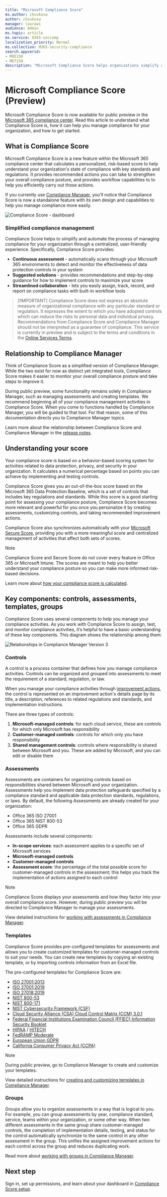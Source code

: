 ```yaml
---
title: "Microsoft Compliance Score"
ms.author: chvukosw
author: chvukosw
manager: laurawi
audience: Admin
ms.topic: article
ms.service: O365-seccomp
localization_priority: Normal
ms.collection: M365-security-compliance
search.appverid: 
- MOE150
- MET150
description: "Microsoft Compliance Score helps organizations simplify and automate risk assessments, and suggests recommended actions to help address risks."
---
```


# Microsoft Compliance Score (Preview)

 Microsoft Compliance Score is now available for public preview in the [Microsoft 365 compliance center](microsoft-365-compliance-center.md). Read this article to understand what Compliance Score is, how it can help you manage compliance for your organization, and how to get started.

## What is Compliance Score

Microsoft Compliance Score is a <!-- call it preview, not new, new is a relative/subjective term --> new feature within the Microsoft 365 compliance center that calculates a personalized, risk-based score to help <!-- you --> understand your organization's state of compliance with key standards and regulations. It provides recommended actions you can take to strengthen your overall compliance posture, and provides workflow capabilities to to help you efficiently carry out those actions.

If you currently use [Compliance Manager](compliance-manager-overview.md), you'll notice that Compliance Score is now a standalone feature with its own design and capabilities to help you manage compliance more easily.

![Compliance Score - dashboard](media/compliance-score-dashboard.png "Compliance Score dashboard")

### Simplified compliance management

<!-- this could be your opening line --> Compliance Score helps to simplify and automate the process of managing compliance for your organization through a centralized, user-friendly experience. Specifically, Compliance Score provides:

- **Continuous assessment** - automatically scans through your Microsoft 365 environments to detect and monitor the effectiveness of data protection controls in your system
- **Suggested solutions** - provides recommendations and step-by-step guidance for how to implement controls to maximize your score
-  **Streamlined collaboration** - lets you easily assign, track, record, and report on compliance tasks with built-in workflow tools

> [!IMPORTANT] <!-- NICE! -->
> Compliance Score does not express an absolute measure of organizational compliance with any particular standard or regulation. It expresses the extent to which you have adopted controls which can reduce the risks to personal data and individual privacy. Recommendations from Compliance Score and Compliance Manager should not be interpreted as a guarantee of compliance. This service is currently in preview and is subject to the terms and conditions in the [Online Services Terms](https://go.microsoft.com/fwlink/?linkid=2108910).

## Relationship to Compliance Manager

Think of Compliance Score as a simplified version of Compliance Manager. While the two exist for now as distinct yet integrated tools, Compliance Score makes it easier to montior your overall compliance posture and take steps to improve it. 

During public preview, some functionality remains solely in Compliance Manager, such as managing assessments and creating templates. We recommend beginning all of your compliance management activities in Compliance Score. When you come to functions handled by Compliance Manager, you will be guided to that tool. For that reason, some of this documentation directs you to Compliance Manager topics.

Learn more about the relationship between Compliance Score and Compliance Manager in the [release notes](compliance-manager-release-notes.md).

## Understanding your score

Your compliance score is based on a behavior-based scoring system for activities related to data protection, privacy, and security in your organization. It calculates a numerical percentage based on points you can achieve by implementing and testing controls.

Compliance Score gives you an out-of-the-box score based on the Microsoft 365 Data Protection Baseline, which is a set of controls that includes key regulations and standards. While this score is a good starting point for assessing your compliance posture, Compliance Score becomes more relevant and powerful for you once you personalize it by creating assessments, customizing controls, and taking recommended improvement actions.

Compliance Score also synchronizes automatically with your [Microsoft Secure Score](../security/mtp/microsoft-secure-score.md), providing you with a more meaningful score and centralized management of activities that affect both sets of scores.

> [!NOTE]
> Compliance Score and Secure Score do not cover every feature in <!-- is this for O365 or M365? --> Office 365 or Microsoft Intune. The scores are meant to help you better understand your compliance posture so you can make more informed risk-based decisions.

Learn more about [how your compliance score is calculated](compliance-score-methodology.md).


## Key components: controls, assessments, templates, groups

Compliance Score uses several components to help you manage your compliance activities. As you work with Compliance Score to assign, test, and monitor compliance activities, it’s helpful to have a basic understanding of these key components. This diagram shows the relationship among them:

![Relationships in Compliance Manager Version 3](media/compliance-manager-relationships.png)

### Controls

A control is a process container that defines how you manage compliance activities. Controls can be organized and grouped into assessments to meet the requirement of a standard, regulation, or law.

When you manage your compliance activities through [improvement actions](working-with-compliance-score.md), the control is represented on an improvement action's details page by its title, a description, references to related regulations and standards, and implementation instructions.

There are three types of controls:

1. **Microsoft-managed controls**: for each cloud service, these are controls for which only Microsoft has responsibility 
2. **Customer-managed controls**: controls for which only you have responsibility
3. **Shared management controls**: controls where responsibility is shared between Microsoft and you. These are added by Microsoft, and you can edit or disable them
 
### Assessments

Assessments are containers for organizing controls based on responsibilities shared between Microsoft and your organization. Assessments help you implement data protection safeguards specified by a compliance standard and applicable data protection standards, regulations, or laws. By default, the following <!-- is assesments a proper noun or a trademark? if not, don't capitalize --> Assessments are already created for your organization:

- Office 365 ISO 27001
- Office 365 NIST 800-53
- Office 365 GDPR

Assessments include several components:

- **In-scope services**: each assessment applies to a specific set of Microsoft services
- **Microsoft-managed controls**
- **Customer-managed controls**
- **Assessment score**: the percentage of the total possible score for customer-managed controls in the assessment; this helps you track the implementation of actions assigned to each control

> [!NOTE]
> Compliance Score displays your assessments and how they factor into your overall <!-- is this second compliance required or redundant? --> compliance score. However, during public preview you will be directed to Compliance Manager to manage your assessments.

View detailed instructions for [working with assessments in Compliance Manager](working-with-compliance-manager.md#assessments).

### Templates

Compliance Score provides pre-configured templates for assessments and allows you to create customized templates for customer-managed controls to suit your needs. You can create new templates by copying an existing template, or by importing controls information from an Excel file.

The pre-configured templates for Compliance Score are:

- [ISO 27001:2013](https://www.iso.org/obp/ui/#iso:std:iso-iec:27001:ed-2:v1:en)
- [ISO 27001:2019](https://www.iso.org/standard/71670.html)
- [ISO 27018:2019](https://www.iso.org/obp/ui/#iso:std:iso-iec:27018:ed-2:v1:en)
- [NIST 800-53](https://csrc.nist.gov/publications/detail/sp/800-53/rev-4/final)
- [NIST 800-171](https://csrc.nist.gov/publications/detail/sp/800-171/rev-1/final)
- [NIST Cybersecurity Framework (CSF)](https://www.nist.gov/cyberframework)
- [Cloud Security Alliance (CSA) Cloud Control Matrix (CCM) 3.0.1](https://cloudsecurityalliance.org/working-groups/cloud-controls-matrix/#_overview)
- [Federal Financial Institutions Examination Council (FFIEC) Information Security Booklet](https://ithandbook.ffiec.gov/it-booklets/information-security.aspx) 
- [HIPAA](https://www.hhs.gov/hipaa/for-professionals/index.html) / [HITECH](https://www.hhs.gov/hipaa/for-professionals/special-topics/hitech-act-enforcement-interim-final-rule/index.html)
- [FedRAMP Moderate](https://www.fedramp.gov/documents/)
- [European Union GDPR](https://eur-lex.europa.eu/legal-content/EN/TXT/HTML/?uri=CELEX:32016R0679&from=EN)
- [California Consumer Privacy Act (CCPA)](https://oag.ca.gov/privacy/ccpa)

> [!NOTE]
> During public preview, go to Compliance Manager to create and customize your templates.

View detailed instructions for [creating and customizing templates in Compliance Manager](working-with-compliance-manager.md#templates).

### Groups

Groups allow you to organize assessments in a way that is logical to you. For example, you can group assessments by year, compliance standard, service, teams within your organization, or some other way. When two different assessments in the same group share customer-managed controls, the completion of implementation details, testing, and status for the control automatically synchronize to the same control in any other assessment in the group. This unifies the assigned improvement actions for each control across the group and reduces duplicating work.

Read more about [working with groups in Compliance Manager](working-with-compliance-manager.md#groups).

## Next step

Sign in, set up permissions, and learn about your dashboard in [Compliance Score setup](compliance-score-setup.md).
